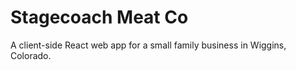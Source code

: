 # Stagecoach Meat Co
A client-side React web app for a small family business in Wiggins, Colorado. 
